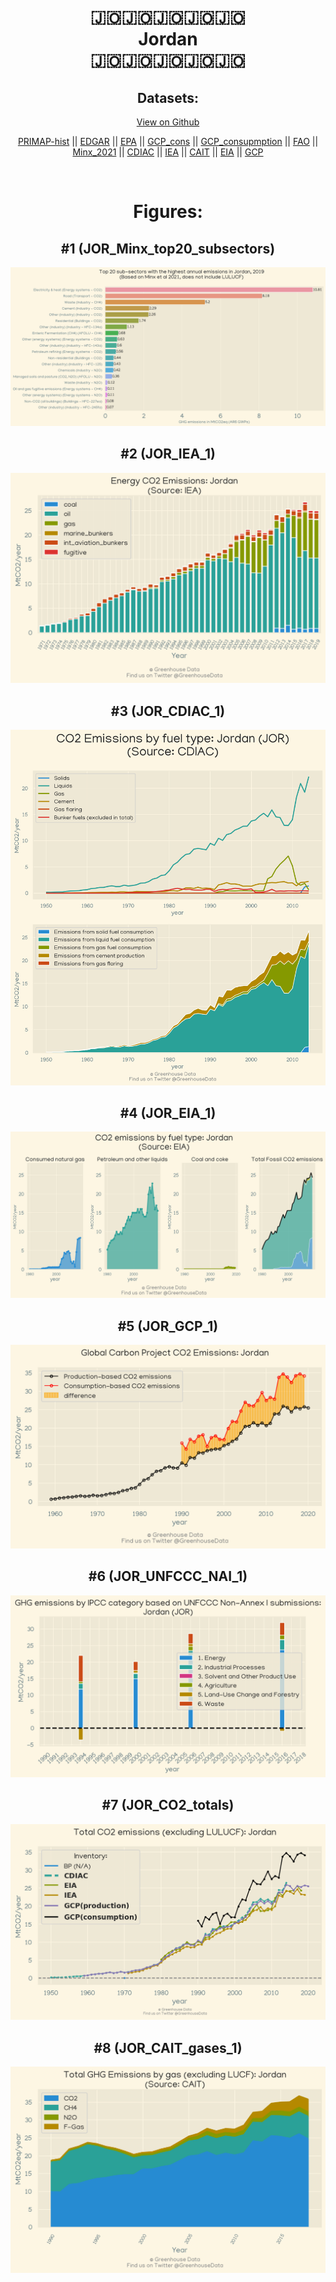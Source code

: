 
<center>
<h1 align="center">
🇯🇴🇯🇴🇯🇴🇯🇴🇯🇴
<br>
Jordan
<br>
🇯🇴🇯🇴🇯🇴🇯🇴🇯🇴
</h1>
<h2>Datasets:</h2>
<p><a href="https://github.com/dquintani/Greenhouse-Data/tree/master/country_data/JOR_Jordan/data">View on Github</a>
<br></p><p><a href="data/JOR_PRIMAP-hist.csv">PRIMAP-hist</a> || <a href="data/JOR_EDGAR.csv">EDGAR</a> || <a href="data/JOR_EPA.csv">EPA</a> || <a href="data/JOR_GCP_cons.csv">GCP_cons</a> || <a href="data/JOR_GCP_consupmption.csv">GCP_consupmption</a> || <a href="data/JOR_FAO.csv">FAO</a> || <a href="data/JOR_Minx_2021.csv">Minx_2021</a> || <a href="data/JOR_CDIAC.csv">CDIAC</a> || <a href="data/JOR_IEA.csv">IEA</a> || <a href="data/JOR_CAIT.csv">CAIT</a> || <a href="data/JOR_EIA.csv">EIA</a> || <a href="data/JOR_GCP.csv">GCP</a></p><p><br></p>
<h1>Figures:</h1><h2>#1 (JOR_Minx_top20_subsectors)</h2>
<p><img alt="" src="figures/JOR_Minx_top20_subsectors.png" /></p><h2>#2 (JOR_IEA_1)</h2>
<p><img alt="" src="figures/JOR_IEA_1.png" /></p><h2>#3 (JOR_CDIAC_1)</h2>
<p><img alt="" src="figures/JOR_CDIAC_1.png" /></p><h2>#4 (JOR_EIA_1)</h2>
<p><img alt="" src="figures/JOR_EIA_1.png" /></p><h2>#5 (JOR_GCP_1)</h2>
<p><img alt="" src="figures/JOR_GCP_1.png" /></p><h2>#6 (JOR_UNFCCC_NAI_1)</h2>
<p><img alt="" src="figures/JOR_UNFCCC_NAI_1.png" /></p><h2>#7 (JOR_CO2_totals)</h2>
<p><img alt="" src="figures/JOR_CO2_totals.png" /></p><h2>#8 (JOR_CAIT_gases_1)</h2>
<p><img alt="" src="figures/JOR_CAIT_gases_1.png" /></p>